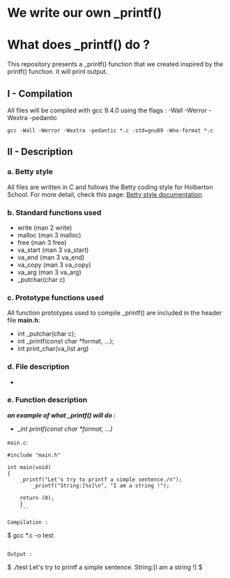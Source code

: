 # We write our own _printf()

# What does _printf() do ?
This repository presents a _printf() function that we created inspired by the printf() function. it will print output.

## I - Compilation
All files will be compiled with gcc 9.4.0 using the flags : -Wall -Werror -Wextra -pedantic

```
gcc -Wall -Werror -Wextra -pedantic *.c -std=gnu89 -Wno-format *.c
```
## II - Description

### a. Betty style

All files are written in C and follows the Betty coding style for Holberton School. For more detail, check this page:
[Betty style documentation](https://github.com/holbertonschool/Betty/wiki)


###  b. Standard functions used

-   write (man 2 write)
-   malloc (man 3 malloc)
-   free (man 3 free)
-   va_start (man 3 va_start)
-   va_end (man 3 va_end)
-   va_copy (man 3 va_copy)
-   va_arg (man 3 va_arg)
-   _putchar(char c)

###  c. Prototype functions used

All function prototypes used to compile _printf() are included in the header file **main.h**:

-   int _putchar(char c);
-   int _printf(const char *format, ...);
-   int print_char(va_list arg)



### d.  File description
-



###  e. Function description
***an example of what _printf() will do :***

- __int _printf(const char *format, ...)__

```main.c```:

```
#include "main.h"

int main(void)
{
    _printf("Let's try to printf a simple sentence./n");
        _printf("String:[%s]\n", "I am a string !");

    return (0);
    }
    ```

Compilation :
```
$ gcc *.c -o test
```

Output :
```
$ ./test
Let's try to printf a simple sentence.
String:[I am a string !]
$
```

